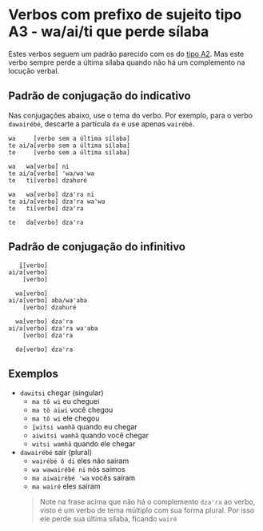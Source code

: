 # Verbos com prefixo de sujeito tipo A3 - wa/ai/ti que perde sílaba

Estes verbos seguem um padrão parecido com os do [tipo A2](../tipoa2/index.md). Mas este verbo sempre perde a última sílaba quando não há um complemento na locução verbal.

## Padrão de conjugação do indicativo

Nas conjugações abaixo, use o tema do verbo. Por exemplo, para o verbo `dawairébé`, descarte a partícula `da` e use apenas `wairébé`.

```text
wa     [verbo sem a última sílaba]
te ai/a[verbo sem a última sílaba]
te     [verbo sem a última sílaba]

wa   wa[verbo] ni
te ai/a[verbo] ꞌwa/waꞌwa
te   ti[verbo] dzahuré

wa   wa[verbo] dzaꞌra ni
te ai/a[verbo] dzaꞌra waꞌwa
te   ti[verbo] dzaꞌra

te   da[verbo] dzaꞌra
```

## Padrão de conjugação do infinitivo

```text
   ĩ̱[verbo]
ai/a[verbo]
    [verbo]

  wa[verbo]
ai/a[verbo] aba/waꞌaba 
    [verbo] dzahuré 

  wa[verbo] dzaꞌra
ai/a[verbo] dzaꞌra waꞌaba
    [verbo] dzaꞌra
    
  da[verbo] dzaꞌra
```

## Exemplos

- `dawitsi` chegar (singular)
  - `ma tô wi` eu cheguei
  - `ma tô aiwi` você chegou
  - `ma tô wi` ele chegou
  - `ĩ̱witsi wamhã` quando eu chegar
  - `aiwitsi wamhã` quando você chegar
  - `witsi wamhã` quando ele chegar
- `dawairébé` sair (plural)
  - `wairébé õ di` eles não sairam
  - `wa wawairébé ni` nós saímos
  - `ma aiwairébé ꞌwa` vocês saíram
  - `ma wairé` eles saíram
  > Note na frase acima que não há o complemento `dzaꞌra` ao verbo, visto é um verbo de tema múltiplo com sua forma plural. Por isso ele perde sua última sílaba, ficando `wairé`
